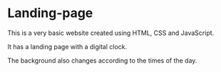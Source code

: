 # Landing-page

This is a very basic website created using HTML, CSS and JavaScript.

It has a landing page with a digital clock.

The background also changes according to the times of the day.
